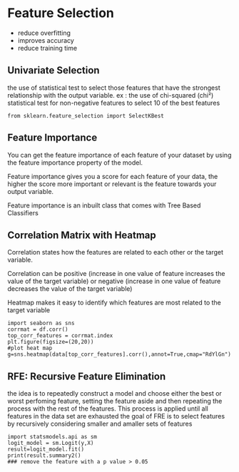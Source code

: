 # Feature Selection

- reduce overfitting
- improves accuracy 
- reduce training time 

## Univariate Selection
the use of statistical test to select those features that have the strongest relationship with the output variable.
ex :  the use of chi-squared (chi²) statistical test for non-negative features to select 10 of the best features

```
from sklearn.feature_selection import SelectKBest

```

## Feature Importance
You can get the feature importance of each feature of your dataset by using the feature importance property of the model.

Feature importance gives you a score for each feature of your data, the higher the score more important or relevant is the feature towards your output variable.

Feature importance is an inbuilt class that comes with Tree Based Classifiers

## Correlation Matrix with Heatmap 
Correlation states how the features are related to each other or the target variable.

Correlation can be positive (increase in one value of feature increases the value of the target variable) or negative (increase in one value of feature decreases the value of the target variable)

Heatmap makes it easy to identify which features are most related to the target variable
```
import seaborn as sns
corrmat = df.corr()
top_corr_features = corrmat.index
plt.figure(figsize=(20,20))
#plot heat map
g=sns.heatmap(data[top_corr_features].corr(),annot=True,cmap="RdYlGn")
```
## RFE: Recursive Feature Elimination

the idea is to repeatedly construct a model and choose either the best or worst perfoming feature, setting the feature aside and then repeating the process with the rest of the features.
This process is applied until all features in the data set are exhausted
the goal of FRE is to select features by recursively considering smaller and amaller sets of features 

```
import statsmodels.api as sm
logit_model = sm.Logit(y,X)
result=logit_model.fit()
print(result.summary2()
### remove the feature with a p value > 0.05
```
